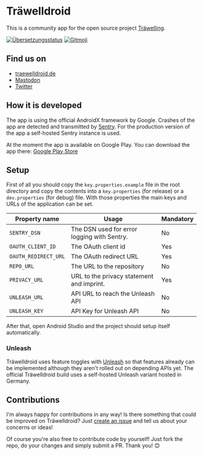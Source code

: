 # Träwelldroid

This is a community app for the open source project
[Träwelling](https://github.com/Traewelling/traewelling).

[![Übersetzungsstatus](https://translate.codeberg.org/widgets/traewelldroid/-/svg-badge.svg)](https://translate.codeberg.org/engage/traewelldroid/)
[![Gitmoji](https://img.shields.io/badge/gitmoji-%20😜%20😍-FFDD67.svg)](https://gitmoji.dev)

## Find us on
- [traewelldroid.de](https://traewelldroid.de)
- <a href="https://zug.network/@traewelldroid" rel="nofollow me">Mastodon</a>
- [Twitter](https://twitter.com/@traewelldroid)

## How it is developed

The app is using the official AndroidX framework by Google. Crashes of the app are detected and
transmitted by [Sentry](https://sentry.io). For the production version of the app a self-hosted
Sentry instance is used.

At the moment the app is available on Google Play. You can download the app there:
[Google Play Store](https://play.google.com/store/apps/details?id=de.hbch.traewelling)

## Setup

First of all you should copy the `key.properties.example` file in the root directory and copy the
contents into a `key.properties` (for release) or a `dev.properties` (for debug) file. With those 
properties the main keys and URLs of the application can be set.

| Property name        | Usage                                       | Mandatory |
|----------------------|---------------------------------------------|-----------|
| `SENTRY_DSN`         | The DSN used for error logging with Sentry. | No        |
| `OAUTH_CLIENT_ID`    | The OAuth client id                         | Yes       |
| `OAUTH_REDIRECT_URL` | The OAuth redirect URL                      | Yes       |
| `REPO_URL`           | The URL to the repository                   | No        |
| `PRIVACY_URL`        | URL to the privacy statement and imprint.   | Yes       |
| `UNLEASH_URL`        | API URL to reach the Unleash API            | No        |
| `UNLEASH_KEY`        | API Key for Unleash API                     | No        |

After that, open Android Studio and the project should setup itself automatically.

### Unleash

Träwelldroid uses feature toggles with [Unleash](https://getunleash.io) so that features already can
be implemented although they aren't rolled out on depending APIs yet. The official Träwelldroid
build uses a self-hosted Unleash variant hosted in Germany.

## Contributions

I'm always happy for contributions in any way! Is there something that could be improved on
Träwelldroid? Just [create an issue](https://github.com/Traewelldroid/traewelldroid/issues/new/choose)
and tell us about your concerns or ideas!

Of course you're also free to contribute code by yourself! Just fork the repo, do your changes and
simply submit a PR. Thank you! 😊
